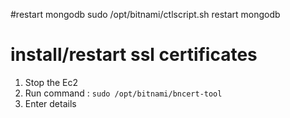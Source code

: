 #restart mongodb 
sudo /opt/bitnami/ctlscript.sh restart mongodb


# install/restart ssl certificates
1. Stop the Ec2 
2. Run command : `sudo /opt/bitnami/bncert-tool`
3. Enter details
